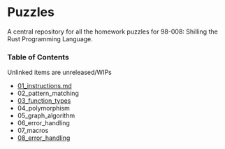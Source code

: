 # Puzzles
A central repository for all the homework puzzles for 98-008: Shilling the Rust
Programming Language.

### Table of Contents

Unlinked items are unreleased/WIPs

* [01_instructions.md](./01_instructions.md)
* 02_pattern_matching
* [03_function_types](./03_function_types)
* 04_polymorphism
* 05_graph_algorithm
* 06_error_handling
* 07_macros
* [08_error_handling](./08_error_handling)
